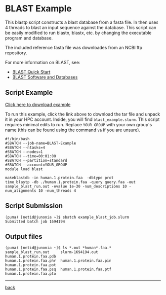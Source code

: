 # BLAST Example

This blastp script constructs a blast database from a fasta file. In then uses 4 threads to blast an input sequence against the database. This script can be easily modified to run blastn, blastx, etc. by changing the executable program and database.

The included reference fasta file was downloades from an NCBI ftp repository.

For more information on BLAST, see:
* [BLAST Quick Start](https://www.ncbi.nlm.nih.gov/books/NBK279680/)
* [BLAST Software and Databases](https://blast.ncbi.nlm.nih.gov/Blast.cgi?PAGE_TYPE=BlastDocs&DOC_TYPE=Download)

## Script Example
[Click here to download example](BLAST_EXAMPLE.tar.gz)

To run this example, click the link above to download the tar file and unpack it in your HPC account. Inside, you will find ```blast_example.slurm```. This script requires minimal edits to run. Replace ```YOUR_GROUP``` with your own group's name (this can be found using the command ```va``` if you are unsure).
```
#!/bin/bash
#SBATCH --job-name=BLAST-Example
#SBATCH --ntasks=4
#SBATCH --nodes=1             
#SBATCH --time=00:01:00   
#SBATCH --partition=standard
#SBATCH --account=YOUR_GROUP
module load blast

makeblastdb -in human.1.protein.faa  -dbtype prot
time blastp -db ./human.1.protein.faa -query query.faa -out sample_blast_run.out -evalue 1e-30 -num_descriptions 10 -num_alignments 10 -num_threads 4
```

## Script Submission
```
(puma) [netid@junonia ~]$ sbatch example_blast_job.slurm
Submitted batch job 1694194
```

## Output files
```
(puma) [netid@junonia ~]$ ls *.out *human*.faa.*
sample_blast_run.out     slurm-1694194.out        human.1.protein.faa.pdb
human.1.protein.faa.phr  human.1.protein.faa.pin  human.1.protein.faa.pot
human.1.protein.faa.psq  human.1.protein.faa.ptf  human.1.protein.faa.pto
```

*****
[back](../)
